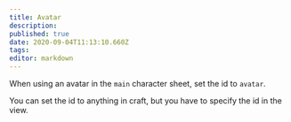 ```yaml
---
title: Avatar
description: 
published: true
date: 2020-09-04T11:13:10.660Z
tags: 
editor: markdown
---
```


When using an avatar in the `main` character sheet, set the id to `avatar`.

You can set the id to anything in craft, but you have to specify the id in the view.